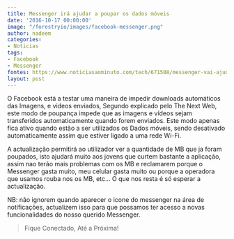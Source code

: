 ```yaml
---
title: Messenger irá ajudar a poupar os dados móveis
date: '2016-10-17 00:00:00'
image: "/forestryio/images/facebook-messenger.png"
author: nadeem
categories:
- Noticias
tags:
- Facebook
- Messenger
fontes: https://www.noticiasaominuto.com/tech/671508/messenger-vai-ajuda-lo-a-poupar-dados-moveis
layout: post
---
```

O Facebook está a testar uma maneira de impedir downloads automáticos das Imagens, e videos enviados, Segundo explicado pelo The Next Web, este modo de poupança impede que as imagens e vídeos sejam transferidos automaticamente quando forem enviados. 
Este modo apenas fica ativo quando estão a ser utilizados os Dados móveis, sendo desativado automaticamente assim que estiver ligado a uma rede Wi-Fi.

A actualização permitirá ao utilizador ver a quantidade de MB que ja foram poupados, isto ajudará muito aos jovens que curtem bastante a aplicação, assim nao terão mais problemas com os MB e reclamarem porque o Messenger gasta muito, meu celular gasta muito ou porque a operadora que usamos rouba nos os MB, etc... 
O que nos resta é só esperar a actualização. 

NB: não ignorem quando aparecer o icone do messenger na área de notificações, actualizem isso para que possamos ter acesso a novas funcionalidades do nosso querido Messenger.

> Fique Conectado, Até a Próxima!